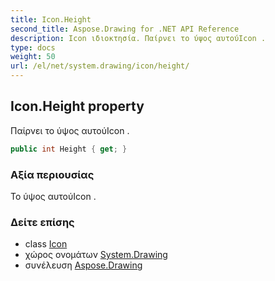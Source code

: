 ```yaml
---
title: Icon.Height
second_title: Aspose.Drawing for .NET API Reference
description: Icon ιδιοκτησία. Παίρνει το ύψος αυτούIcon .
type: docs
weight: 50
url: /el/net/system.drawing/icon/height/
---
```

## Icon.Height property

Παίρνει το ύψος αυτούIcon .

```csharp
public int Height { get; }
```

### Αξία περιουσίας

Το ύψος αυτούIcon .

### Δείτε επίσης

* class [Icon](../)
* χώρος ονομάτων [System.Drawing](../../icon/)
* συνέλευση [Aspose.Drawing](../../../)


